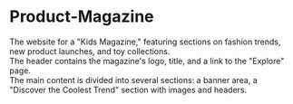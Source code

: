 # Product-Magazine
The website for a "Kids Magazine," featuring sections on fashion trends, new product launches, and toy collections. <br> The header contains the magazine's logo, title, and a link to the "Explore" page. <br> The main content is divided into several sections: a banner area, a "Discover the Coolest Trend" section with images and headers.
